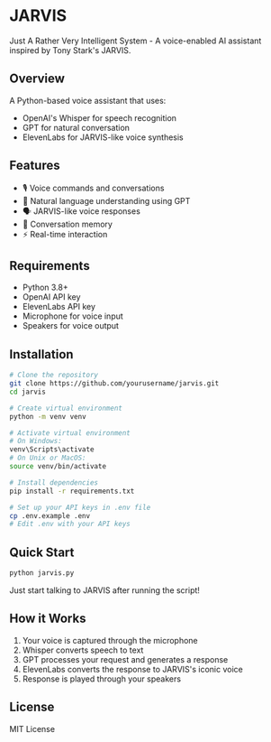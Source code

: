 # JARVIS
Just A Rather Very Intelligent System - A voice-enabled AI assistant inspired by Tony Stark's JARVIS.

## Overview
A Python-based voice assistant that uses:
- OpenAI's Whisper for speech recognition
- GPT for natural conversation
- ElevenLabs for JARVIS-like voice synthesis

## Features
- 🎙️ Voice commands and conversations
- 🤖 Natural language understanding using GPT
- 🗣️ JARVIS-like voice responses
- 💾 Conversation memory
- ⚡ Real-time interaction

## Requirements
- Python 3.8+
- OpenAI API key
- ElevenLabs API key
- Microphone for voice input
- Speakers for voice output

## Installation
```bash
# Clone the repository
git clone https://github.com/yourusername/jarvis.git
cd jarvis

# Create virtual environment
python -m venv venv

# Activate virtual environment
# On Windows:
venv\Scripts\activate
# On Unix or MacOS:
source venv/bin/activate

# Install dependencies
pip install -r requirements.txt

# Set up your API keys in .env file
cp .env.example .env
# Edit .env with your API keys
```

## Quick Start
```bash
python jarvis.py
```

Just start talking to JARVIS after running the script!

## How it Works
1. Your voice is captured through the microphone
2. Whisper converts speech to text
3. GPT processes your request and generates a response
4. ElevenLabs converts the response to JARVIS's iconic voice
5. Response is played through your speakers

## License
MIT License
